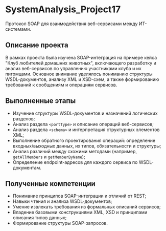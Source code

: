 # SystemAnalysis_Project17
Протокол SOAP для взаимодействия веб-сервисами между ИТ-системами.

## Описание проекта
В рамках проекта была изучена SOAP-интеграция на примере кейса "Клуб любителей домашних животных", включающего разработку и анализ веб-сервисов по управлению участниками клуба и их питомцами. Основное внимание уделялось пониманию структуры WSDL-документов, анализу XML и XSD-схем, а также формированию требований к сообщениям и операциям сервисов.

## Выполненные этапы
- Изучение структуры WSDL-документов и назначений логических разделов;
- Анализ раздела `<portType>` и описание операций веб-сервисов;
- Анализ раздела `<schema>` и интерпретация структурных элементов XML;
- Выполнение обратного проектирования операций: определение входных/выходных данных, их типов, обязательности и структуры;
- Анализ различий между схожими методами (например, `getAllMembers` и `getMemberByName`);
- Определение endpoint-адресов для каждого сервиса по WSDL-документам.

## Полученные компетенции
- Понимание принципов SOAP-интеграции и отличий от REST;
- Навыки чтения и анализа WSDL-документов;
- Умение извлекать требования из формальных описаний сервисов;
- Владение базовыми конструкциями XML, XSD и принципами описания типов данных;
- Формирование структуры SOAP-запросов.
